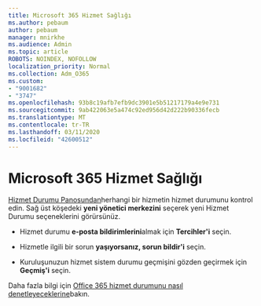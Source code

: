 ```yaml
---
title: Microsoft 365 Hizmet Sağlığı
ms.author: pebaum
author: pebaum
manager: mnirkhe
ms.audience: Admin
ms.topic: article
ROBOTS: NOINDEX, NOFOLLOW
localization_priority: Normal
ms.collection: Adm_O365
ms.custom:
- "9001682"
- "3747"
ms.openlocfilehash: 93b8c19afb7efb9dc3901e5b51217179a4e9e731
ms.sourcegitcommit: 9ab422063e5a474c92ed956d42d222b90336fecb
ms.translationtype: MT
ms.contentlocale: tr-TR
ms.lasthandoff: 03/11/2020
ms.locfileid: "42600512"
---
```

# <a name="microsoft-365-service-health"></a>Microsoft 365 Hizmet Sağlığı


[Hizmet Durumu Panosundan](https://admin.microsoft.com/Adminportal/Home?source=applauncher#/servicehealth)herhangi bir hizmetin hizmet durumunu kontrol edin. Sağ üst köşedeki **yeni yönetici merkezini** seçerek yeni Hizmet Durumu seçeneklerini görürsünüz.

- Hizmet durumu **e-posta bildirimlerini**almak için **Tercihler'i** seçin.

- Hizmetle ilgili bir sorun **yaşıyorsanız, sorun bildir'i** seçin.

- Kuruluşunuzun hizmet sistem durumu geçmişini gözden geçirmek için **Geçmiş'i** seçin. 

Daha fazla bilgi için [Office 365 hizmet durumunu nasıl denetleyeceklerine](https://docs.microsoft.com/office365/enterprise/view-service-health)bakın. 